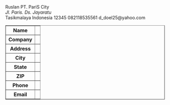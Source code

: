 <html>
<body>

<xml id="contact-person">
<contact>
<name>Ruslan</name>
<company>PT. PariS City</company>
<address>Jl. Paris. Ds. Jayaratu</address>
<city>Tasikmalaya</city>
<state>Indonesia</state>
<zip>12345</zip>
<phone>082118535561</phone>
<email>d_doel25@yahoo.com</email>
</contact>
</xml>

<table border="1" datasrc="#contact-person">
<tr><th>Name</th> <td><span datafld="name"></span></td></tr>
<tr><th>Company</th> <td><span datafld="company"></span></td></tr>
<tr><th>Address</th> <td><span datafld="address"></span></td></tr>
<tr><th>City</th> <td><span datafld="city"></span></td></tr>
<tr><th>State</th> <td><span datafld="state"></span></td></tr>
<tr><th>ZIP</th> <td><span datafld="zip"></span></td></tr>
<tr><th>Phone</th> <td><span datafld="phone"></span></td></tr>
<tr><th>Email</th> <td><span datafld="email"></span></td></tr>
</table>

</body>
</html>
